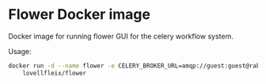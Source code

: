 # Flower Docker image

Docker image for running flower GUI for the celery workflow system.

Usage:

```bash
docker run -d --name flower -e CELERY_BROKER_URL=amqp://guest:guest@rabbitmq:5672 \
    lovellfleix/flower
```

